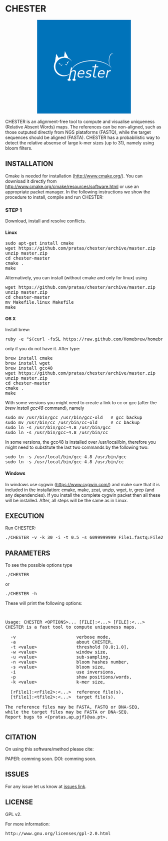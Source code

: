 # CHESTER #
<p align="center"><img src="/logo.png" 
alt="CHESTER" width="300" height="300" border="0" /></p>
CHESTER is an alignment-free tool to compute and visualise uniqueness (Relative Absent Words) maps.
The references can be non-aligned, such as those outputed directly from NGS plataforms (FASTQ), while the target sequences should be aligned (FASTA). CHESTER has a probabilistic way to detect the relative absense of large k-mer sizes (up to 31), namely using bloom filters.

## INSTALLATION ##

Cmake is needed for installation (http://www.cmake.org/). You can download it directly from http://www.cmake.org/cmake/resources/software.html or use an appropriate packet manager. In the following instructions we show the procedure to install, compile and run CHESTER:

### STEP 1

Download, install and resolve conflicts.

#### Linux 
<pre>
sudo apt-get install cmake
wget https://github.com/pratas/chester/archive/master.zip
unzip master.zip
cd chester-master
cmake .
make
</pre>

Alternatively, you can install (without cmake and only for linux) using

<pre>
wget https://github.com/pratas/chester/archive/master.zip
unzip master.zip
cd chester-master
mv Makefile.linux Makefile
make
</pre>

#### OS X
Install brew:
<pre>
ruby -e "$(curl -fsSL https://raw.github.com/Homebrew/homebrew/go/install)"
</pre>
only if you do not have it. After type:
<pre>
brew install cmake
brew install wget
brew install gcc48
wget https://github.com/pratas/chester/archive/master.zip
unzip master.zip
cd chester-master
cmake .
make
</pre>
With some versions you might need to create a link to cc or gcc (after the *brew install gcc48* command), namely
<pre>
sudo mv /usr/bin/gcc /usr/bin/gcc-old   # gcc backup
sudo mv /usr/bin/cc /usr/bin/cc-old     # cc backup
sudo ln -s /usr/bin/gcc-4.8 /usr/bin/gcc
sudo ln -s /usr/bin/gcc-4.8 /usr/bin/cc
</pre>
In some versions, the gcc48 is installed over /usr/local/bin, therefore you might need to substitute the last two commands by the following two:
<pre>
sudo ln -s /usr/local/bin/gcc-4.8 /usr/bin/gcc
sudo ln -s /usr/local/bin/gcc-4.8 /usr/bin/cc
</pre>

#### Windows

In windows use cygwin (https://www.cygwin.com/) and make sure that it is included in the installation: cmake, make, zcat, unzip, wget, tr, grep (and any dependencies). If you install the complete cygwin packet then all these will be installed. After, all steps will be the same as in Linux.

## EXECUTION

Run CHESTER:

<pre>
./CHESTER -v -k 30 -i -t 0.5 -s 6099999999 File1.fastq:File2.fastq:File3.fasta FileA.fasta:FileB.fasta
</pre>

## PARAMETERS

To see the possible options type
<pre>
./CHESTER
</pre>
or
<pre>
./CHESTER -h
</pre>

These will print the following options:
<pre>
<p>
Usage: CHESTER &#60OPTIONS&#62... [FILE]:&#60...&#62 [FILE]:&#60...&#62
CHESTER is a fast tool to compute uniqueness maps.   
                                                     
  -v                       verbose mode,             
  -a                       about CHESTER,            
  -t &#60value&#62               threshold [0.0;1.0],      
  -w &#60value&#62               window size,              
  -u &#60value&#62               sub-sampling,             
  -n &#60value&#62               bloom hashes number,      
  -s &#60value&#62               bloom size,               
  -i                       use inversions,           
  -p                       show positions/words,
  -k &#60value&#62               k-mer size,               
                                                     
  [rFile1]:&#60rFile2&#62:&#60...&#62  reference file(s),   
  [tFile1]:&#60tFile2&#62:&#60...&#62  target file(s).           

The reference files may be FASTA, FASTQ or DNA-SEQ,
while the target files may be FASTA or DNA-SEQ.
Report bugs to &#60{pratas,ap,pjf}@ua.pt&#62. 
</pre>

## CITATION ##

On using this software/method please cite:

PAPER: comming soon.
DOI: comming soon.

## ISSUES ##

For any issue let us know at [issues link](https://github.com/pratas/chester/issues).

## LICENSE ##

GPL v2.

For more information:
<pre>http://www.gnu.org/licenses/gpl-2.0.html</pre>

                                                    

